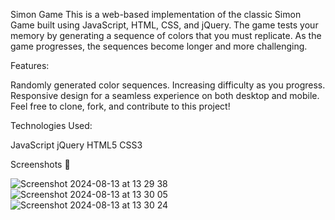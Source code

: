 Simon Game
This is a web-based implementation of the classic Simon Game built using JavaScript, HTML, CSS, and jQuery. The game tests your memory by generating a sequence of colors that you must replicate. As the game progresses, the sequences become longer and more challenging.

Features:

Randomly generated color sequences.
Increasing difficulty as you progress.
Responsive design for a seamless experience on both desktop and mobile.
Feel free to clone, fork, and contribute to this project!

Technologies Used:

JavaScript
jQuery
HTML5
CSS3

Screenshots 📸

![Screenshot 2024-08-13 at 13 29 38](https://github.com/user-attachments/assets/21de62d4-bd25-4663-b40c-b5b0341ee414)
![Screenshot 2024-08-13 at 13 30 05](https://github.com/user-attachments/assets/2738a80f-78ad-4042-8a08-045f10d69d46)
![Screenshot 2024-08-13 at 13 30 24](https://github.com/user-attachments/assets/39104581-1343-4bad-8288-5f3ecd703fd7)
